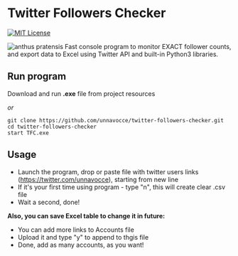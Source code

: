 # Twitter Followers Checker
[![MIT License](https://img.shields.io/badge/License-MIT-green.svg)](https://choosealicense.com/licenses/mit/)

![anthus pratensis](https://quiz.natureid.no/bird/db_media/eBook/12ceccda64927752ddf694d8e43b4ce3ced19612.jpg)
Fast console program to monitor EXACT follower counts, and export data to Excel using
Twitter API and built-in Python3 libraries.

## Run program

Download and run **.exe** file from project resources

_or_

```
git clone https://github.com/unnavocce/twitter-followers-checker.git
cd twitter-followers-checker
start TFC.exe
```
## Usage
- Launch the program, drop or paste file with twitter users links (https://twitter.com/unnavocce), starting from new line
- If it's your first time using program - type "n", this will create clear .csv file
- Wait a second, done!

**Also, you can save Excel table to change it in future:** <br />

- You can add more links to Accounts file
- Upload it and type "y" to append to thgis file
- Done, add as many accounts, as you want!
